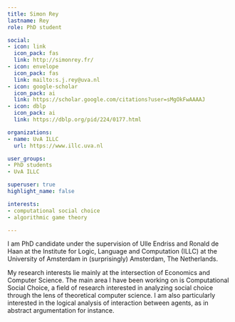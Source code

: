 ```yaml
---
title: Simon Rey
lastname: Rey
role: PhD student

social:
- icon: link
  icon_pack: fas
  link: http://simonrey.fr/ 
- icon: envelope
  icon_pack: fas
  link: mailto:s.j.rey@uva.nl
- icon: google-scholar
  icon_pack: ai
  link: https://scholar.google.com/citations?user=sMgOkFwAAAAJ
- icon: dblp
  icon_pack: ai
  link: https://dblp.org/pid/224/0177.html

organizations:
- name: UvA ILLC
  url: https://www.illc.uva.nl

user_groups:
- PhD students
- UvA ILLC

superuser: true
highlight_name: false

interests:
- computational social choice
- algorithmic game theory

---
```


I am PhD candidate under the supervision of Ulle Endriss and Ronald de Haan at the Institute for Logic, Language and Computation (ILLC) at the University of Amsterdam in (surprisingly) Amsterdam, The Netherlands.

My research interests lie mainly at the intersection of Economics and Computer Science. The main area I have been working on is Computational Social Choice, a field of research interested in analyzing social choice through the lens of theoretical computer science.
I am also particularly interested in the logical analysis of interaction between agents, as in abstract argumentation for instance. 

